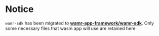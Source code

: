 # Notice
`wamr-sdk` has been migrated to **[wamr-app-framework/wamr-sdk](https://github.com/bytecodealliance/wamr-app-framework/tree/main/wamr-sdk)**.
Only some necessary files that wasm app will use are retained here
